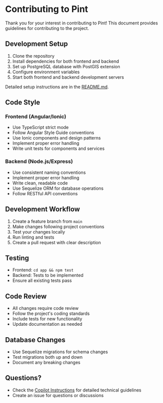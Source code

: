 # Contributing to Pint

Thank you for your interest in contributing to Pint! This document provides guidelines for contributing to the project.

## Development Setup

1. Clone the repository
2. Install dependencies for both frontend and backend
3. Set up PostgreSQL database with PostGIS extension
4. Configure environment variables
5. Start both frontend and backend development servers

Detailed setup instructions are in the [README.md](./README.md).

## Code Style

### Frontend (Angular/Ionic)
- Use TypeScript strict mode
- Follow Angular Style Guide conventions
- Use Ionic components and design patterns
- Implement proper error handling
- Write unit tests for components and services

### Backend (Node.js/Express)
- Use consistent naming conventions
- Implement proper error handling
- Write clean, readable code
- Use Sequelize ORM for database operations
- Follow RESTful API conventions

## Development Workflow

1. Create a feature branch from `main`
2. Make changes following project conventions
3. Test your changes locally
4. Run linting and tests
5. Create a pull request with clear description

## Testing

- Frontend: `cd app && npm test`
- Backend: Tests to be implemented
- Ensure all existing tests pass

## Code Review

- All changes require code review
- Follow the project's coding standards
- Include tests for new functionality
- Update documentation as needed

## Database Changes

- Use Sequelize migrations for schema changes
- Test migrations both up and down
- Document any breaking changes

## Questions?

- Check the [Copilot Instructions](./.github/copilot-instructions.md) for detailed technical guidelines
- Create an issue for questions or discussions